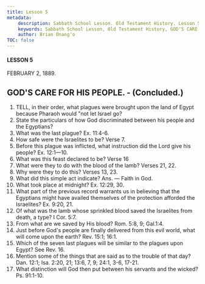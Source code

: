 ```yaml
---
title: Lesson 5
metadata:
    description: Sabbath School Lesson. Old Testament History. Lesson 5. FEBRUARY 2, 1889. GOD'S CARE FOR HIS PEOPLE. 
    keywords: Sabbath School Lesson, Old Testament History, GOD'S CARE FOR HIS PEOPLE, Lesson 5. FEBRUARY 2, 1889.
    author: Brian Onang'o
TOC: false
---
```


#### LESSON 5

FEBRUARY 2, 1889.

## GOD'S CARE FOR HIS PEOPLE.  - (Concluded.)

1. TELL, in their order, what plagues were brought upon the land of Egypt because Pharaoh would "not let Israel go?
2. State the particulars of how God discriminated between his people and the Egyptians?
3. What was the last plague? Ex. 11:4-6.
4. How safe were the Israelites to be? Verse 7.
5. Before this plague was inflicted, what instruction did the Lord give his people? Ex. 12:1—10.
6. What was this feast declared to be? Verse 16
7. What were they to do with the blood of the lamb? Verses 21, 22.
8. Why were they to do this? Verses 13, 23.
9. What did this simple act indicate? Ans. — Faith in God.
10. What took place at midnight? Ex. 12:29, 30.
11. What part of the previous record warrants us in believing that the Egyptians might have availed themselves of the protection afforded the Israelites? Ex. 9:20, 21.
12. Of what was the lamb whose sprinkled blood saved the Israelites from death, a type? I Cor. 5:7.
13. From what are we saved by His blood? Rom. 5:8, 9; Gal.1:4.
14. Just before God's people are finally delivered from this evil world, what will come upon the earth? Rev. 15:1; 16:1.
15. Which of the seven last plagues will be similar to the plagues upon Egypt? See Rev. 16.
16. Mention some of the things that are said as to the trouble of that day? Dan. 12:1; Isa. 2:20, 21; 13:6, 7, 9; 24:1, 3-6, 17-21.
17. What distinction will God then put between his servants and the wicked? Ps. 91:1-10.
